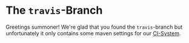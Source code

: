 # The `travis`-Branch
Greetings summoner!
We're glad that you found the `travis`-branch but unfortunately it only contains some maven settings for our [CI-System](http://www.travis-ci.org/vatbub/mslinks).

